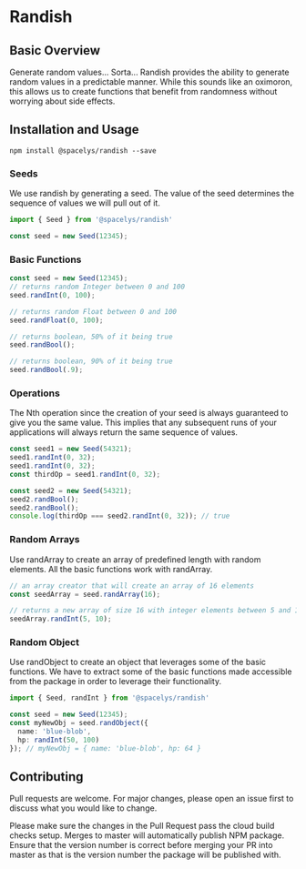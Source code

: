# Randish

## Basic Overview

Generate random values... Sorta...  Randish provides the ability to generate random values in a predictable manner.  While this sounds like an oximoron, this allows us to create functions that benefit from randomness without worrying about side effects.

## Installation and Usage

`npm install @spacelys/randish --save`

### Seeds

We use randish by generating a seed.  The value of the seed determines the sequence of values we will pull out of it.

```typescript
import { Seed } from '@spacelys/randish'

const seed = new Seed(12345);
```

### Basic Functions

```typescript
const seed = new Seed(12345);
// returns random Integer between 0 and 100
seed.randInt(0, 100);

// returns random Float between 0 and 100
seed.randFloat(0, 100);

// returns boolean, 50% of it being true
seed.randBool();

// returns boolean, 90% of it being true
seed.randBool(.9);
```

### Operations

The Nth operation since the creation of your seed is always guaranteed to give you the same value.  This implies that any subsequent runs of your applications will always return the same sequence of values.

```typescript
const seed1 = new Seed(54321);
seed1.randInt(0, 32);
seed1.randInt(0, 32);
const thirdOp = seed1.randInt(0, 32);

const seed2 = new Seed(54321);
seed2.randBool();
seed2.randBool();
console.log(thirdOp === seed2.randInt(0, 32)); // true
```

### Random Arrays

Use randArray to create an array of predefined length with random elements.  All the basic functions work with randArray.

```typescript
// an array creator that will create an array of 16 elements
const seedArray = seed.randArray(16);

// returns a new array of size 16 with integer elements between 5 and 10
seedArray.randInt(5, 10);
```

### Random Object

Use randObject to create an object that leverages some of the basic functions.  We have to extract some of the basic functions made accessible from the package in order to leverage their functionality.

```typescript
import { Seed, randInt } from '@spacelys/randish'

const seed = new Seed(12345);
const myNewObj = seed.randObject({
  name: 'blue-blob',
  hp: randInt(50, 100)
}); // myNewObj = { name: 'blue-blob', hp: 64 }
```

## Contributing

Pull requests are welcome. For major changes, please open an issue first to discuss what you would like to change.

Please make sure the changes in the Pull Request pass the cloud build checks setup.  Merges to master will automatically publish NPM package.  Ensure that the version number is correct before merging your PR into master as that is the version number the package will be published with.